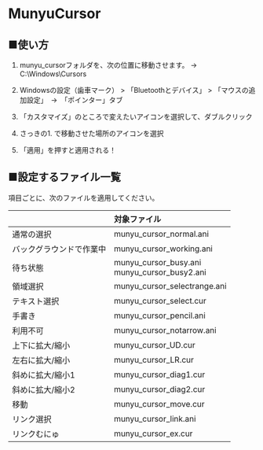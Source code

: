 # MunyuCursor

## ■使い方

1. munyu_cursorフォルダを、次の位置に移動させます。 → C:\Windows\Cursors

1. Windowsの設定（歯車マーク） > 「Bluetoothとデバイス」 > 「マウスの追加設定」　→　「ポインター」タブ

1. 「カスタマイズ」のところで変えたいアイコンを選択して、ダブルクリック

1. さっきの1. で移動させた場所のアイコンを選択

1. 「適用」を押すと適用される！

## ■設定するファイル一覧

項目ごとに、次のファイルを適用してください。

|                          | 対象ファイル                                    | 
| ------------------------ | :---------------------------------------------- | 
| 通常の選択               | munyu_cursor_normal.ani                         | 
| バックグラウンドで作業中 | munyu_cursor_working.ani                        | 
| 待ち状態                 | munyu_cursor_busy.ani<br>munyu_cursor_busy2.ani | 
| 領域選択                 | munyu_cursor_selectrange.ani                    | 
| テキスト選択             | munyu_cursor_select.cur                         | 
| 手書き                   | munyu_cursor_pencil.ani                         | 
| 利用不可                 | munyu_cursor_notarrow.ani                       | 
| 上下に拡大/縮小          | munyu_cursor_UD.cur                             | 
| 左右に拡大/縮小          | munyu_cursor_LR.cur                             | 
| 斜めに拡大/縮小1         | munyu_cursor_diag1.cur                          | 
| 斜めに拡大/縮小2         | munyu_cursor_diag2.cur                          | 
| 移動                     | munyu_cursor_move.cur                           | 
| リンク選択               | munyu_cursor_link.ani                           | 
| リンクむにゅ             | munyu_cursor_ex.cur                             | 
